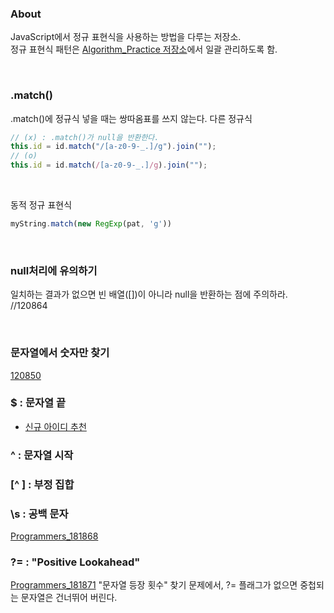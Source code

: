 ### About
JavaScript에서 정규 표현식을 사용하는 방법을 다루는 저장소.  
정규 표현식 패턴은 [Algorithm_Practice 저장소](https://github.com/AtomicLiquors/Algorithm_Practice/blob/main/regex/Pattern.md)에서 일괄 관리하도록 함.  


<BR>

### .match()
.match()에 정규식 넣을 때는 쌍따옴표를 쓰지 않는다.
다른 정규식 
```javascript
// (x) : .match()가 null을 반환한다.
this.id = id.match("/[a-z0-9-_.]/g").join("");
// (o)
this.id = id.match(/[a-z0-9-_.]/g).join("");
```

<br>

동적 정규 표현식
```javascript
myString.match(new RegExp(pat, 'g'))
```
<br>

### null처리에 유의하기
일치하는 결과가 없으면 빈 배열([])이 아니라 null을 반환하는 점에 주의하라.
//120864

<br>

### 문자열에서 숫자만 찾기
[120850](https://github.com/AtomicLiquors/Javascript_Algorithm/blob/main/regex/programmers_120850.js)

### $ : 문자열 끝
  - [신규 아이디 추천](https://github.com/TPA-ThreeProblemsAday/TPA_CHB/blob/main/hyobin/javascript/regex/2021_KAKAO_BLIND_RECRUIT_LV1.js)


### ^ : 문자열 시작

### [^ ] : 부정 집합

### \s : 공백 문자
[Programmers_181868](https://github.com/AtomicLiquors/Javascript_Algorithm/blob/main/regex/programmers_181868.js)

### ?= : "Positive Lookahead"
[Programmers_181871](https://github.com/AtomicLiquors/Javascript_Algorithm/blob/main/regex/Programmers_181871.js)
"문자열 등장 횟수" 찾기 문제에서, ?= 플래그가 없으면 중첩되는 문자열은 건너뛰어 버린다.
